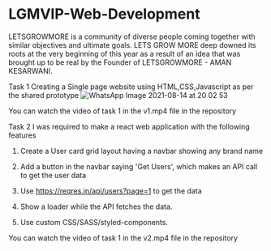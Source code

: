 # LGMVIP-Web-Development

LETSGROWMORE is a community of diverse people coming together with similar objectives and ultimate goals. LETS GROW MORE deep downed its roots at the very beginning of this year as a result of an idea that was brought up to be real by the Founder of LETSGROWMORE - AMAN KESARWANI.

Task 1
Creating a Single page website using HTML,CSS,Javascript as per the shared prototype
![WhatsApp Image 2021-08-14 at 20 02 53](https://user-images.githubusercontent.com/66476812/130323731-a45c396b-e9dc-441b-846b-e0a4358fa607.jpeg)

You can watch the video of task 1 in the v1.mp4 file in the repository

Task 2
I was required to make a react web application with the following features

1. Create a User card grid layout having a navbar showing any brand name 

2. Add a button in the navbar saying 'Get Users', which makes an API call to get the user data

3. Use https://reqres.in/api/users?page=1 to get the data 

4. Show a loader while the API fetches the data. 

5. Use custom CSS/SASS/styled-components. 

You can watch the video of task 1 in the v2.mp4 file in the repository

